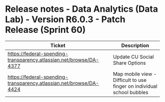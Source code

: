 # Release notes - Data Analytics (Data Lab) - Version R6.0.3 - Patch Release (Sprint 60)

| Ticket | Description |
|---------------- | -------- |
| https://federal-spending-transparency.atlassian.net/browse/DA-4377 | Update CU Social Share Options |
| https://federal-spending-transparency.atlassian.net/browse/DA-4424 | Map mobile view - Difficult to use finger on individual school bubbles |